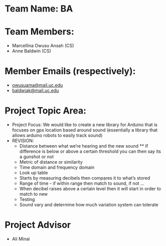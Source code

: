# Team Name: BA
# Team Members: 
- Marcellina Owusu Ansah (CS)
- Anne Baldwin (CS)
# Member Emails (respectively): 
- owusuama@mail.uc.edu
- baldwiak@mail.uc.edu
# Project Topic Area: 
- Project Focus: We would like to create a new library for Arduino that is focuses on gps location based around sound (essentially a library that allows arduino robots to easily track sound)
- REVISION:
   * Distance between what we’re hearing and the new sound
    ** If difference is below or above a certain threshold you can then say its a gunshot or not
    * Metric of distance or similarity
    * Time domain and frequency domain
    * Look up table
   * Starts by measuring decibels then compares it to what’s stored
    * Range of time -  if within range then match to sound, if not …
    * When decibel raises above a certain level then it will start in order to match to new
   * Testing
    * Sound vary and determine how much variation system can tolerate 

# Project Advisor 
- Ali Minai

